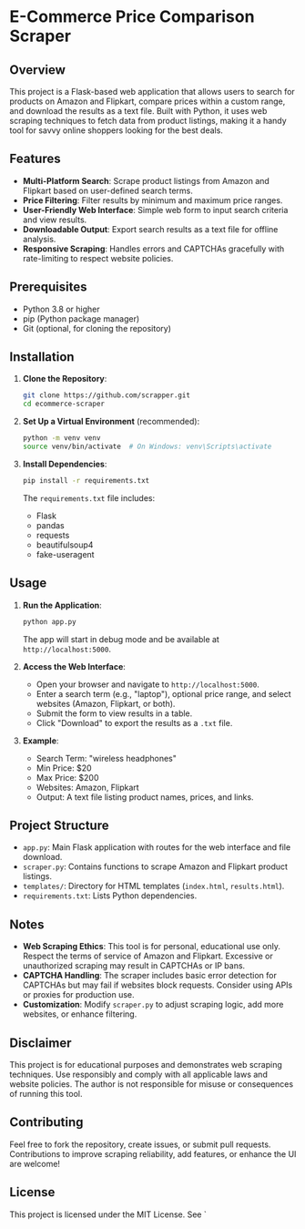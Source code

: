 # E-Commerce Price Comparison Scraper

## Overview
This project is a Flask-based web application that allows users to search for products on Amazon and Flipkart, compare prices within a custom range, and download the results as a text file. Built with Python, it uses web scraping techniques to fetch data from product listings, making it a handy tool for savvy online shoppers looking for the best deals.

## Features
- **Multi-Platform Search**: Scrape product listings from Amazon and Flipkart based on user-defined search terms.
- **Price Filtering**: Filter results by minimum and maximum price ranges.
- **User-Friendly Web Interface**: Simple web form to input search criteria and view results.
- **Downloadable Output**: Export search results as a text file for offline analysis.
- **Responsive Scraping**: Handles errors and CAPTCHAs gracefully with rate-limiting to respect website policies.

## Prerequisites
- Python 3.8 or higher
- pip (Python package manager)
- Git (optional, for cloning the repository)

## Installation
1. **Clone the Repository**:
   ```bash
   git clone https://github.com/scrapper.git
   cd ecommerce-scraper
   ```

2. **Set Up a Virtual Environment** (recommended):
   ```bash
   python -m venv venv
   source venv/bin/activate  # On Windows: venv\Scripts\activate
   ```

3. **Install Dependencies**:
   ```bash
   pip install -r requirements.txt
   ```

   The `requirements.txt` file includes:
   - Flask
   - pandas
   - requests
   - beautifulsoup4
   - fake-useragent

## Usage
1. **Run the Application**:
   ```bash
   python app.py
   ```
   The app will start in debug mode and be available at `http://localhost:5000`.

2. **Access the Web Interface**:
   - Open your browser and navigate to `http://localhost:5000`.
   - Enter a search term (e.g., "laptop"), optional price range, and select websites (Amazon, Flipkart, or both).
   - Submit the form to view results in a table.
   - Click "Download" to export the results as a `.txt` file.

3. **Example**:
   - Search Term: "wireless headphones"
   - Min Price: $20
   - Max Price: $200
   - Websites: Amazon, Flipkart
   - Output: A text file listing product names, prices, and links.

## Project Structure
- `app.py`: Main Flask application with routes for the web interface and file download.
- `scraper.py`: Contains functions to scrape Amazon and Flipkart product listings.
- `templates/`: Directory for HTML templates (`index.html`, `results.html`).
- `requirements.txt`: Lists Python dependencies.

## Notes
- **Web Scraping Ethics**: This tool is for personal, educational use only. Respect the terms of service of Amazon and Flipkart. Excessive or unauthorized scraping may result in CAPTCHAs or IP bans.
- **CAPTCHA Handling**: The scraper includes basic error detection for CAPTCHAs but may fail if websites block requests. Consider using APIs or proxies for production use.
- **Customization**: Modify `scraper.py` to adjust scraping logic, add more websites, or enhance filtering.

## Disclaimer
This project is for educational purposes and demonstrates web scraping techniques. Use responsibly and comply with all applicable laws and website policies. The author is not responsible for misuse or consequences of running this tool.

## Contributing
Feel free to fork the repository, create issues, or submit pull requests. Contributions to improve scraping reliability, add features, or enhance the UI are welcome!

## License
This project is licensed under the MIT License. See `
